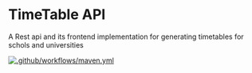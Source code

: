 # TimeTable API

A Rest api and its frontend implementation for generating timetables for schols and universities

[![.github/workflows/maven.yml](https://github.com/JoaoAlmeida-dev/ADS_Project_3_Group11/actions/workflows/maven.yml/badge.svg)](https://github.com/JoaoAlmeida-dev/ADS_Project_3_Group11/actions/workflows/maven.yml)
